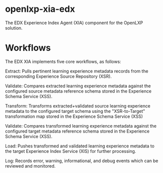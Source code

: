 # openlxp-xia-edx
The EDX Experience Index Agent (XIA) component for the OpenLXP solution.

# Workflows
The EDX XIA implements five core workflows, as follows:

Extract: Pulls pertinent learning experience metadata records from the corresponding Experience Source Repository (XSR).

Validate: Compares extracted learning experience metadata against the configured source metadata reference schema stored in the Experience Schema Service (XSS).

Transform: Transforms extracted+validated source learning experience metadata to the configured target schema using the "XSR-to-Target" transformation map stored in the Experience Schema Service (XSS)

Validate: Compares transformed learning experience metadata against the configured target metadata reference schema stored in the Experience Schema Service (XSS).

Load: Pushes transformed and validated learning experience metadata to the target Experience Index Service (XIS) for further processing.

Log: Records error, warning, informational, and debug events which can be reviewed and monitored.
